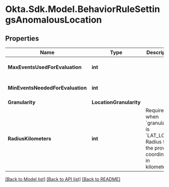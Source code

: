 # Okta.Sdk.Model.BehaviorRuleSettingsAnomalousLocation

## Properties

Name | Type | Description | Notes
------------ | ------------- | ------------- | -------------
**MaxEventsUsedForEvaluation** | **int** |  | [optional] [default to 20]
**MinEventsNeededForEvaluation** | **int** |  | [optional] [default to 0]
**Granularity** | **LocationGranularity** |  | 
**RadiusKilometers** | **int** | Required when &#x60;granularity&#x60; is &#x60;LAT_LONG&#x60;. Radius from the provided coordinates in kilometers. | [optional] 

[[Back to Model list]](../README.md#documentation-for-models) [[Back to API list]](../README.md#documentation-for-api-endpoints) [[Back to README]](../README.md)

